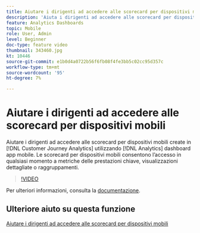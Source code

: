 ```yaml
---
title: Aiutare i dirigenti ad accedere alle scorecard per dispositivi mobili
description: 'Aiuta i dirigenti ad accedere alle scorecard per dispositivi mobili create in Customer Journey Analytics utilizzando l’applicazione mobile dashboard di Analytics.  Le scorecard per dispositivi mobili consentono l’accesso in qualsiasi momento a metriche delle prestazioni chiave, visualizzazioni dettagliate o raggruppamenti. '
feature: Analytics Dashboards
topic: Mobile
role: User, Admin
level: Beginner
doc-type: feature video
thumbnail: 343460.jpg
kt: 10446
source-git-commit: e1b0d4a0722b56f6fb08f4fe3bb5c02cc95d357c
workflow-type: tm+mt
source-wordcount: '95'
ht-degree: 7%

---
```



# Aiutare i dirigenti ad accedere alle scorecard per dispositivi mobili

Aiutare i dirigenti ad accedere alle scorecard per dispositivi mobili create in [!DNL Customer Journey Analytics] utilizzando [!DNL Analytics] dashboard app mobile.  Le scorecard per dispositivi mobili consentono l’accesso in qualsiasi momento a metriche delle prestazioni chiave, visualizzazioni dettagliate o raggruppamenti.

>[!VIDEO](https://video.tv.adobe.com/v/343460/?quality=12&learn=on)

Per ulteriori informazioni, consulta la [documentazione](https://experienceleague.adobe.com/docs/analytics-platform/using/cja-dashboards/set-up-execs.html).

## Ulteriore aiuto su questa funzione

[Aiutare i dirigenti ad accedere alle scorecard per dispositivi mobili](create-a-mobile-scorecard.md)